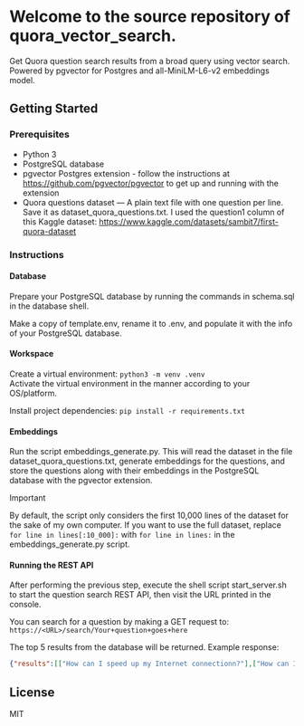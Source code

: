 # Welcome to the source repository of quora_vector_search.

Get Quora question search results from a broad query using vector search.
Powered by pgvector for Postgres and all-MiniLM-L6-v2 embeddings model.

## Getting Started

### Prerequisites

- Python 3
- PostgreSQL database
- pgvector Postgres extension - follow the instructions at
  https://github.com/pgvector/pgvector to get up and running with the extension
- Quora questions dataset — A plain text file with one question per line. Save
  it as dataset_quora_questions.txt. I used the question1 column of this Kaggle
  dataset: https://www.kaggle.com/datasets/sambit7/first-quora-dataset

### Instructions

#### Database

Prepare your PostgreSQL database by running the commands in schema.sql in the
database shell.

Make a copy of template.env, rename it to .env, and populate it with the info
of your PostgreSQL database.

#### Workspace

Create a virtual environment: `python3 -m venv .venv`  
Activate the virtual environment in the manner according to your OS/platform.

Install project dependencies: `pip install -r requirements.txt`

#### Embeddings

Run the script embeddings_generate.py. This will read the dataset in the file
dataset_quora_questions.txt, generate embeddings for the questions, and store
the questions along with their embeddings in the PostgreSQL database with the
pgvector extension.

> [!IMPORTANT]
> By default, the script only considers the first 10,000 lines of the dataset
> for the sake of my own computer. If you want to use the full dataset, replace
> `for line in lines[:10_000]:` with `for line in lines:` in the
> embeddings_generate.py script.

#### Running the REST API

After performing the previous step, execute the shell script start_server.sh to
start the question search REST API, then visit the URL printed in the console.

You can search for a question by making a GET request to:
`https://<URL>/search/Your+question+goes+here`

The top 5 results from the database will be returned. Example response:
```json
{"results":[["How can I speed up my Internet connectionn?"],["How can I increase the traffic to a website?"],["How can I increase the traffic to my website?"],["How can I increase the speed of my internet connection while using a VPN?"],["How do I  increase traffic on my site?"]]}
```

## License

MIT